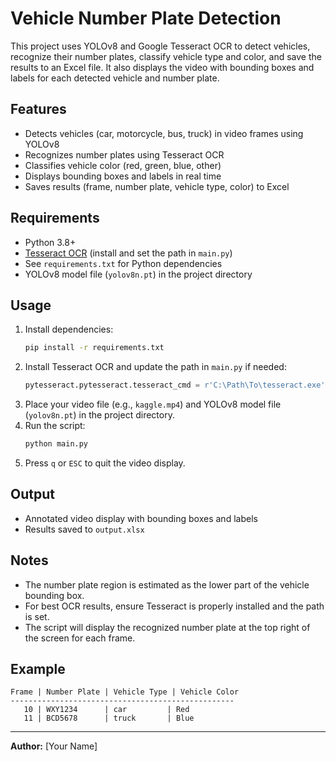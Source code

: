 # Vehicle Number Plate Detection

This project uses YOLOv8 and Google Tesseract OCR to detect vehicles, recognize their number plates, classify vehicle type and color, and save the results to an Excel file. It also displays the video with bounding boxes and labels for each detected vehicle and number plate.

## Features
- Detects vehicles (car, motorcycle, bus, truck) in video frames using YOLOv8
- Recognizes number plates using Tesseract OCR
- Classifies vehicle color (red, green, blue, other)
- Displays bounding boxes and labels in real time
- Saves results (frame, number plate, vehicle type, color) to Excel

## Requirements
- Python 3.8+
- [Tesseract OCR](https://github.com/tesseract-ocr/tesseract) (install and set the path in `main.py`)
- See `requirements.txt` for Python dependencies
- YOLOv8 model file (`yolov8n.pt`) in the project directory

## Usage
1. Install dependencies:
   ```sh
   pip install -r requirements.txt
   ```
2. Install Tesseract OCR and update the path in `main.py` if needed:
   ```python
   pytesseract.pytesseract.tesseract_cmd = r'C:\Path\To\tesseract.exe'
   ```
3. Place your video file (e.g., `kaggle.mp4`) and YOLOv8 model file (`yolov8n.pt`) in the project directory.
4. Run the script:
   ```sh
   python main.py
   ```
5. Press `q` or `ESC` to quit the video display.

## Output
- Annotated video display with bounding boxes and labels
- Results saved to `output.xlsx`

## Notes
- The number plate region is estimated as the lower part of the vehicle bounding box.
- For best OCR results, ensure Tesseract is properly installed and the path is set.
- The script will display the recognized number plate at the top right of the screen for each frame.

## Example
```
Frame | Number Plate | Vehicle Type | Vehicle Color
--------------------------------------------------
   10 | WXY1234      | car         | Red
   11 | BCD5678      | truck       | Blue
```

---

**Author:** [Your Name]
